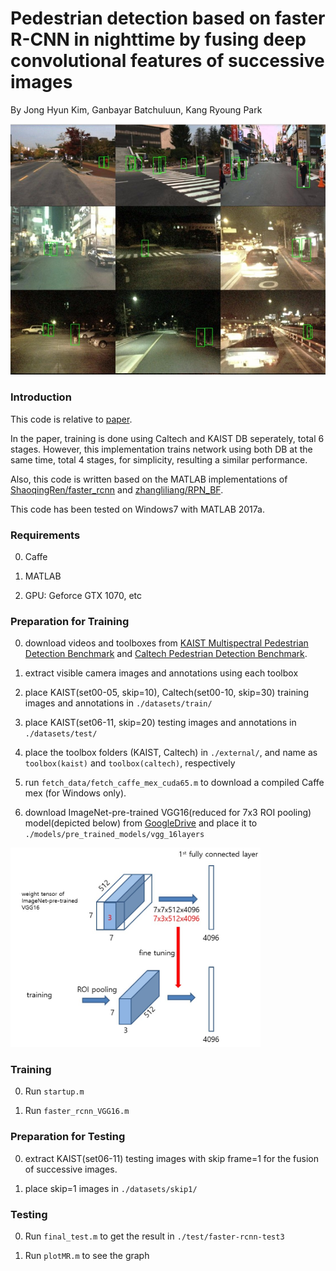# Pedestrian detection based on faster R-CNN in nighttime by fusing deep convolutional features of successive images
By Jong Hyun Kim, Ganbayar Batchuluun, Kang Ryoung Park

<div align="left">
    <img src="/images/sample.jpg" width="800px"</img> 
</div>

### Introduction
This code is relative to [paper](https://www.sciencedirect.com/science/article/pii/S0957417418304354).

In the paper, training is done using Caltech and KAIST DB seperately, total 6 stages. However, this implementation trains network using both DB at the same time, total 4 stages, for simplicity, resulting a similar performance.

Also, this code is written based on the MATLAB implementations of [ShaoqingRen/faster_rcnn](https://github.com/ShaoqingRen/faster_rcnn) and [zhangliliang/RPN_BF](https://github.com/zhangliliang/RPN_BF).

This code has been tested on Windows7 with MATLAB 2017a.

### Requirements

0. Caffe

0. MATLAB

0. GPU: Geforce GTX 1070, etc

### Preparation for Training

0. download videos and toolboxes from [KAIST Multispectral Pedestrian Detection Benchmark](https://sites.google.com/site/pedestrianbenchmark/home) and [Caltech Pedestrian Detection Benchmark](http://www.vision.caltech.edu/Image_Datasets/CaltechPedestrians/).

0. extract visible camera images and annotations using each toolbox 

0. place KAIST(set00-05, skip=10), Caltech(set00-10, skip=30) training images and annotations in `./datasets/train/`

0. place KAIST(set06-11, skip=20) testing images and annotations in `./datasets/test/`

0. place the toolbox folders (KAIST, Caltech) in `./external/`, and name as `toolbox(kaist)` and `toolbox(caltech)`, respectively

0. run `fetch_data/fetch_caffe_mex_cuda65.m` to download a compiled Caffe mex (for Windows only).

0. download ImageNet-pre-trained VGG16(reduced for 7x3 ROI pooling) model(depicted below) from [GoogleDrive](https://drive.google.com/uc?export=download&id=1HIFDJtforADOt0M9P10AIUrY8qsA3MVc) and place it to `./models/pre_trained_models/vgg_16layers`

<div align="left">
    <img src="/images/fine_tuning.jpg" width="400px"</img> 
</div>

### Training

0. Run `startup.m`

0. Run `faster_rcnn_VGG16.m`

### Preparation for Testing

0. extract KAIST(set06-11) testing images with skip frame=1 for the fusion of successive images.

0. place skip=1 images in `./datasets/skip1/`

### Testing

0. Run `final_test.m` to get the result in `./test/faster-rcnn-test3`

0. Run `plotMR.m` to see the graph

